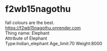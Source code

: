 # f2wb15nagothu
fall colours are the best.
<br>
https://f2wb15nagothu.onrender.com
<br>
Thing name: Elephant<br>
Attribute of Elephant<br>
Type:Indian_elephant  Age_limit:70  Weight:8000